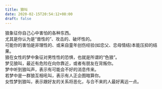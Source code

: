 ```yaml
---
title: 狼叫
date: 2020-02-15T20:54:12+08:00
draft: false
---
```


狼象征你自己心中害怕的各种东西。<br>
尤其是你认为是“兽性的”、攻击的、破坏性的。<br>
可能你的害怕是非理性的、或来自童年创伤经验(如恋父、恋母情结)本能压抑的结果。<br>
 狼在女性的梦中象征对男性性的恐惧，也就是所谓的“色狼”。<br>
梦见狼叫，最近有危险在向你靠近，或者有朋友在背叛你。<br>
梦中听到狼叫声，表示有可能会不好的消息传来。<br>
若梦中是一群狼互相吼叫，表示有人正企图暗算你。<br>
女性梦到狼叫，表示跟好友的关系将恶化，与合不来的人最好离远一点。<br>
